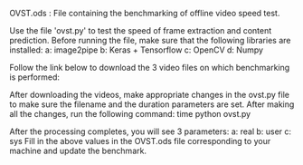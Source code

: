 OVST.ods : File containing the benchmarking of offline video speed test.

Use the file 'ovst.py' to test the speed of frame extraction and content prediction.
Before running the file, make sure that the following libraries are installed:
	a: image2pipe
	b: Keras + Tensorflow
	c: OpenCV
	d: Numpy

Follow the link below to download the 3 video files on which benchmarking is performed:

After downloading the videos, make appropriate changes in the ovst.py file to make sure the filename and the duration parameters are set.
After making all the changes, run the following command:
	time python ovst.py

After the processing completes, you will see 3 parameters:
	a: real
	b: user
	c: sys
Fill in the above values in the OVST.ods file corresponding to your machine and update the benchmark.